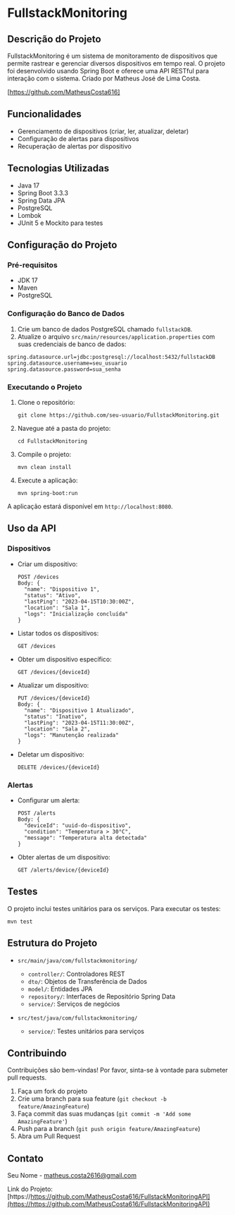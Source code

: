 # FullstackMonitoring

## Descrição do Projeto

FullstackMonitoring é um sistema de monitoramento de dispositivos que permite rastrear e gerenciar diversos dispositivos em tempo real. O projeto foi desenvolvido usando Spring Boot e oferece uma API RESTful para interação com o sistema.
Criado por Matheus José de Lima Costa.

[https://github.com/MatheusCosta616]

## Funcionalidades

- Gerenciamento de dispositivos (criar, ler, atualizar, deletar)
- Configuração de alertas para dispositivos
- Recuperação de alertas por dispositivo

## Tecnologias Utilizadas

- Java 17
- Spring Boot 3.3.3
- Spring Data JPA
- PostgreSQL
- Lombok
- JUnit 5 e Mockito para testes

## Configuração do Projeto

### Pré-requisitos

- JDK 17
- Maven
- PostgreSQL

### Configuração do Banco de Dados

1. Crie um banco de dados PostgreSQL chamado `fullstackDB`.
2. Atualize o arquivo `src/main/resources/application.properties` com suas credenciais de banco de dados:

```properties
spring.datasource.url=jdbc:postgresql://localhost:5432/fullstackDB
spring.datasource.username=seu_usuario
spring.datasource.password=sua_senha
```

### Executando o Projeto

1. Clone o repositório:
   ```
   git clone https://github.com/seu-usuario/FullstackMonitoring.git
   ```

2. Navegue até a pasta do projeto:
   ```
   cd FullstackMonitoring
   ```

3. Compile o projeto:
   ```
   mvn clean install
   ```

4. Execute a aplicação:
   ```
   mvn spring-boot:run
   ```

A aplicação estará disponível em `http://localhost:8080`.

## Uso da API

### Dispositivos

- Criar um dispositivo:
  ```
  POST /devices
  Body: {
    "name": "Dispositivo 1",
    "status": "Ativo",
    "lastPing": "2023-04-15T10:30:00Z",
    "location": "Sala 1",
    "logs": "Inicialização concluída"
  }
  ```

- Listar todos os dispositivos:
  ```
  GET /devices
  ```

- Obter um dispositivo específico:
  ```
  GET /devices/{deviceId}
  ```

- Atualizar um dispositivo:
  ```
  PUT /devices/{deviceId}
  Body: {
    "name": "Dispositivo 1 Atualizado",
    "status": "Inativo",
    "lastPing": "2023-04-15T11:30:00Z",
    "location": "Sala 2",
    "logs": "Manutenção realizada"
  }
  ```

- Deletar um dispositivo:
  ```
  DELETE /devices/{deviceId}
  ```

### Alertas

- Configurar um alerta:
  ```
  POST /alerts
  Body: {
    "deviceId": "uuid-do-dispositivo",
    "condition": "Temperatura > 30°C",
    "message": "Temperatura alta detectada"
  }
  ```

- Obter alertas de um dispositivo:
  ```
  GET /alerts/device/{deviceId}
  ```

## Testes

O projeto inclui testes unitários para os serviços. Para executar os testes:

```
mvn test
```

## Estrutura do Projeto

- `src/main/java/com/fullstackmonitoring/`
  - `controller/`: Controladores REST
  - `dto/`: Objetos de Transferência de Dados
  - `model/`: Entidades JPA
  - `repository/`: Interfaces de Repositório Spring Data
  - `service/`: Serviços de negócios

- `src/test/java/com/fullstackmonitoring/`
  - `service/`: Testes unitários para serviços

## Contribuindo

Contribuições são bem-vindas! Por favor, sinta-se à vontade para submeter pull requests.

1. Faça um fork do projeto
2. Crie uma branch para sua feature (`git checkout -b feature/AmazingFeature`)
3. Faça commit das suas mudanças (`git commit -m 'Add some AmazingFeature'`)
4. Push para a branch (`git push origin feature/AmazingFeature`)
5. Abra um Pull Request


## Contato

Seu Nome - matheus.costa2616@gmail.com

Link do Projeto: [https://https://github.com/MatheusCosta616/FullstackMonitoringAPI](https://https://github.com/MatheusCosta616/FullstackMonitoringAPI)